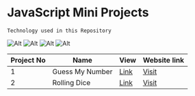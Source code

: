 # JavaScript Mini Projects

`Technology used in this Repository`

![Alt](https://img.shields.io/badge/-HTML-orange) ![Alt](https://img.shields.io/badge/-CSS-green) ![Alt](https://img.shields.io/badge/-TailwindCss-blue)
![Alt](https://img.shields.io/badge/-JavaScript-brightgreen)

| Project No | Name            | View                                     | Website link                               |
| ---------- | --------------- | ---------------------------------------- | ------------------------------------------ |
| 1          | Guess My Number | [Link](./Guess_my_number_Game/Readme.md) | [Visit](https://try-guessing.netlify.app/) |
| 2          | Rolling Dice    | [Link](./Dice%20Game/Readme.md)          | [Visit](https://rollingcube.netlify.app/)  |
